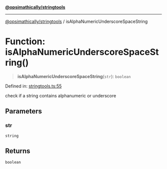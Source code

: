 [**@opsimathically/stringtools**](../README.md)

***

[@opsimathically/stringtools](../README.md) / isAlphaNumericUnderscoreSpaceString

# Function: isAlphaNumericUnderscoreSpaceString()

> **isAlphaNumericUnderscoreSpaceString**(`str`): `boolean`

Defined in: [stringtools.ts:55](https://github.com/opsimathically/stringtools/blob/5714d320fcdf7327680edd07bd6d383b6db26812/src/stringtools.ts#L55)

check if a string contains alphanumeric or underscore

## Parameters

### str

`string`

## Returns

`boolean`
